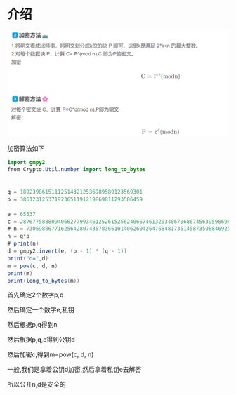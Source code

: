 # 介绍





![image-20231130220436740](./img/image-20231130220436740.png)





加密算法如下

```java
import gmpy2
from Crypto.Util.number import long_to_bytes
 
 
q = 189239861511125143212536989589123569301
p = 386123125371923651191219869811293586459
 
e = 65537
c = 28767758880940662779934612526152562406674613203406706867456395986985664083182
# n = 73069886771625642807435783661014062604264768481735145873508846925735521695159
n = q*p
# print(n)
d = gmpy2.invert(e, (p - 1) * (q - 1))
print("d=",d)
m = pow(c, d, n)
print(m)
print(long_to_bytes(m))
```



首先确定2个数字p,q

然后确定一个数字e,私钥

然后根据p,q得到n

然后根据p,q,e得到公钥d

然后加密c,得到m=pow(c, d, n)



一般,我们是拿着公钥d加密,然后拿着私钥e去解密

所以公开n,d是安全的

